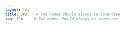 ```yaml
---
layout: tag
title: JPA    # TAG names should always be lowercase
tag: JPA     # TAG names should always be lowercase
---
```


